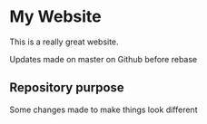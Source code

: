 # My Website

This is a really great website.

Updates made on master on Github before rebase

## Repository purpose

Some changes made to 
make things look
different